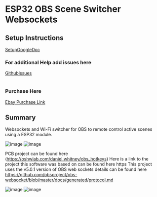 # ESP32 OBS Scene Switcher Websockets
## Setup Instructions
[SetupGoogleDoc](https://docs.google.com/document/d/e/2PACX-1vRzTunqVg-OS8azdRhaPNApveWt6sQ56hrM6_4lAMznl98BQg2CYS9acQC3b7yXp0VFHxEceQMWrN4X/pub)

### For additional Help add issues here 
[GithubIssues](https://github.com/tinkydan/esp32-obs-scene-switcher/issues)
 <br> <br> 
### Purchase Here
[Ebay Purchase Link](https://www.ebay.com/itm/295432239535)
<br>
## Summary
Websockets and Wi-Fi switcher for OBS to remote control active scenes using a ESP32 module.

![image](https://user-images.githubusercontent.com/88251816/192656879-0e998e6a-91cc-4ae2-80e0-843b8618a269.png)
![image](https://user-images.githubusercontent.com/88251816/192656937-89abf234-c03c-44d0-87ec-05e68dd77169.png)


PCB project can be found here
(https://oshwlab.com/daniel.whitney/obs_hotkeys) Here is a link to the project this software was based on can be found here https
This project uses the v5.0.1 version of OBS web sockets details can be found here
https://github.com/obsproject/obs-websocket/blob/master/docs/generated/protocol.md

![image](https://user-images.githubusercontent.com/88251816/192656879-0e998e6a-91cc-4ae2-80e0-843b8618a269.png)
![image](https://user-images.githubusercontent.com/88251816/192656937-89abf234-c03c-44d0-87ec-05e68dd77169.png)
